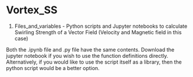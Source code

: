 # Vortex_SS
1) Files_and_variables - Python scripts and Jupyter notebooks to calculate Swirling Strength of a Vector Field (Velocity and Magnetic field in this case)

Both the .ipynb file and .py file have the same contents. Download the jupyter notebook if you wish to use the function definitions directly. Alternatively, if you would like to use the script itself as a library, 
then the python script would be a better option.
